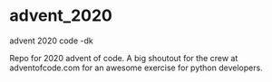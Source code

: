 # advent_2020
advent 2020 code -dk

Repo for 2020 advent of code. A big shoutout for the crew at adventofcode.com for an awesome exercise for python developers.